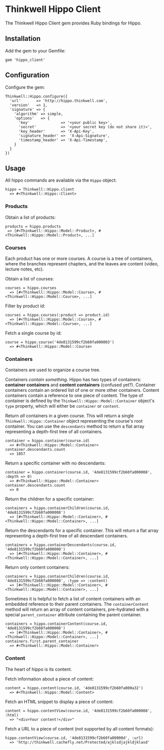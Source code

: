 Thinkwell Hippo Client
===================================

The Thinkwell Hippo Client gem provides Ruby bindings for Hippo.

## Installation

Add the gem to your Gemfile:

    gem 'hippo_client'


## Configuration

Configure the gem:

    Thinkwell::Hippo.configure({
      'url'       => 'http://hippo.thinkwell.com',
      'version'   => 1,
      'signature' => {
        'algorithm' => simple,
        'options'   => {
          'key'              => '<your public key>',
          'secret'           => '<your secret key (do not share it)>',
          'key_header'       => 'X-Api-Key',
          'signature_header' =>  'X-Api-Signature',
          'timestamp_header' => 'X-Api-Timestamp',
        }
      }
    })


## Usage

All hippo commands are available via the `Hippo` object:

    hippo = Thinkwell::Hippo.client
      => #<Thinkwell::Hippo::Client>

### Products

Obtain a list of products:

    products = hippo.products
     => [#<Thinkwell::Hippo::Model::Product>, #<Thinkwell::Hippo::Model::Product>, ...]

### Courses

Each product has one or more courses.  A course is a tree of containers, where the
branches represent chapters, and the leaves are content (video, lecture notes, etc).

Obtain a list of courses:

    courses = hippo.courses
      => [#<Thinkwell::Hippo::Model::Course>, #<Thinkwell::Hippo::Model::Course>, ...]


Filter by product id:

    courses = hippo.courses(:product => product.id)
      => [#<Thinkwell::Hippo::Model::Course>, #<Thinkwell::Hippo::Model::Course>, ...]


Fetch a single course by id:

    course = hippo.course('4de8131599cf2b60fa000003')
      => #<Thinkwell::Hippo::Model::Course>


### Containers

Containers are used to organize a course tree.

Containers *contain something*.  Hippo has two types of
containers: **container containers** and **content containers** (confused
yet?).  Container containers contain an ordered list of one or more other
containers.  Content containers contain a reference to one piece of content.
The type of container is defined by the
`Thinkwell::Hippo::Model::Container` object's `type` property, which will
either be `container` or `content`.


Return *all* containers in a given course.  This will return a single
`Thinkwell::Hippo::Container` object representing the course's root
container.  You can use the `descendants` method to return a flat array
representing a depth-first tree of all containers.

    container = hippo.container(course.id)
      => #<Thinkwell::Hippo::Model::Container>
    container.descendants.count
      => 1057


Return a specific container with no descendants:

    container = hippo.container(course.id, '4de8131599cf2b60fa000008', :depth => 0)
      => #<Thinkwell::Hippo::Model::Container>
    container.descendants.count
      => 0


Return the children for a specific container:

    containers = hippo.containerChildren(course.id, '4de8131599cf2b60fa000008')
      => [#<Thinkwell::Hippo::Model::Container>, #<Thinkwell::Hippo::Model::Container>, ...]


Return the descendants for a specific container.  This will return a flat array
representing a depth-first tree of all descendant containers.

    containers = hippo.containerDescendants(course.id, '4de8131599cf2b60fa000008')
      => [#<Thinkwell::Hippo::Model::Container>, #<Thinkwell::Hippo::Model::Container>, ...]


Return only content containers:

    containers = hippo.containerChildren(course.id, '4de8131599cf2b60fa000008', :type => :content)
      => [#<Thinkwell::Hippo::Model::Container>, #<Thinkwell::Hippo::Model::Container>, ...]


Sometimes it is helpful to fetch a list of content containers with an embedded
reference to their parent containers.  The `containerContent` method will return an
array of content containers, pre-hydrated with a special `parent_container` attribute
containing the parent container.

    containers = hippo.containerContent(course.id, '4de8131599cf2b60fa000008')
      => [#<Thinkwell::Hippo::Model::Container>, #<Thinkwell::Hippo::Model::Container>, ...]
    containers.first.parent_container
      => #<Thinkwell::Hippo::Model::Container>


### Content

The heart of hippo is its content.

Fetch information about a piece of content:

    content = hippo.content(course.id, '4de8131599cf2b60fa000a32')
      => #<Thinkwell::Hippo::Model::Content>


Fetch an HTML snippet to display a piece of content:

    content = hippo.contentView(course.id, '4de8131599cf2b60fa000008', :html)
      => "<div>Your content!</div>"


Fetch a URL to a piece of content (not supported by all content formats):

    hippo.contentView(course.id, '4de8131599cf2b60fa00000d', :url)
      => 'http://thinkwell.cachefly.net/Protected/ajklsdjajkldjklasd'

